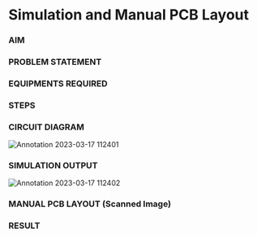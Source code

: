 
# Simulation and Manual PCB Layout

### AIM

### PROBLEM STATEMENT

### EQUIPMENTS REQUIRED

### STEPS


### CIRCUIT DIAGRAM
![Annotation 2023-03-17 112401](https://user-images.githubusercontent.com/75235334/225824386-07ba7567-1250-44f4-89a3-25df47e68468.png)
### SIMULATION OUTPUT
![Annotation 2023-03-17 112402](https://user-images.githubusercontent.com/75235334/225824592-3d34058a-e346-417f-9765-20a16f12706f.png)


### MANUAL PCB LAYOUT (Scanned Image)

### RESULT
